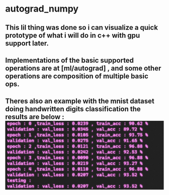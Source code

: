 # autograd_numpy
## This lil thing was done so i can visualize a quick prototype of what i will do in c++ with gpu support later.
## Implementations of the basic supported operations are at [ml/autograd] , and some other operations are composition of multiple basic ops. 
## Theres also an example with the mnist dataset doing handwritten digits classification the results are below : ![image](mnist_results.png)
